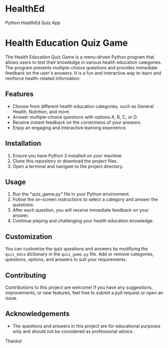 # HealthEd
Python HealthEd Quiz App


# Health Education Quiz Game

The Health Education Quiz Game is a menu-driven Python program that allows users to test their knowledge in various health education categories. The program presents multiple-choice questions and provides immediate feedback on the user's answers. It is a fun and interactive way to learn and reinforce health-related information.

## Features

- Choose from different health education categories, such as General Health, Nutrition, and more.
- Answer multiple-choice questions with options A, B, C, or D.
- Receive instant feedback on the correctness of your answers.
- Enjoy an engaging and interactive learning experience.

## Installation

1. Ensure you have Python 3 installed on your machine.
2. Clone this repository or download the project files.
3. Open a terminal and navigate to the project directory.

## Usage

1. Run the "quiz_game.py" file in your Python environment.
2. Follow the on-screen instructions to select a category and answer the questions.
3. After each question, you will receive immediate feedback on your answer.
4. Continue playing and challenging your health education knowledge.

## Customization

You can customize the quiz questions and answers by modifying the `quiz_data` dictionary in the `quiz_game.py` file. Add or remove categories, questions, options, and answers to suit your requirements.



## Contributing

Contributions to this project are welcome! If you have any suggestions, improvements, or new features, feel free to submit a pull request or open an issue.

## Acknowledgements

- The questions and answers in this project are for educational purposes only and should not be considered as professional advice.

Thanks!
